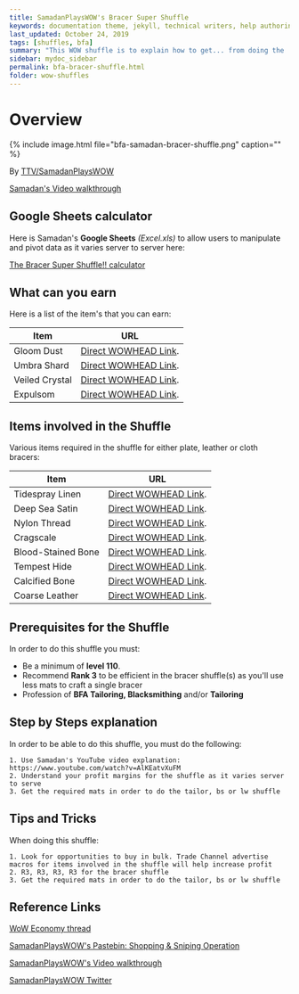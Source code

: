 ```yaml
---
title: SamadanPlaysWOW's Bracer Super Shuffle
keywords: documentation theme, jekyll, technical writers, help authoring tools, hat replacements
last_updated: October 24, 2019
tags: [shuffles, bfa]
summary: "This WOW shuffle is to explain how to get... from doing the ... shuffle"
sidebar: mydoc_sidebar
permalink: bfa-bracer-shuffle.html
folder: wow-shuffles
---
```


# Overview
{% include image.html file="bfa-samadan-bracer-shuffle.png" caption="" %}

 By [TTV/SamadanPlaysWOW](https://www.twitch.tv/SamadanPlaysWoW)

[Samadan's Video walkthrough](https://www.youtube.com/watch?v=AlKEatvXuFM)

## Google Sheets calculator
Here is Samadan's **Google Sheets** _(Excel.xls)_ to allow users to manipulate and pivot data as it varies server to server here:

[The Bracer Super Shuffle!! calculator](https://docs.google.com/spreadsheets/d/10yF_s6tneZ1QHbPvPRaFNA_FoJAXa3nl-YXJPIyGSc8/edit#gid=933460130)

## What can you earn

Here is a list of the item's that you can earn:

|Item|URL|
|-------|--------|
|Gloom Dust|[Direct WOWHEAD Link](https://www.wowhead.com/item=152875/gloom-dust).|
|Umbra Shard|[Direct WOWHEAD Link](https://www.wowhead.com/item=152876/umbra-shard).|
|Veiled Crystal|[Direct WOWHEAD Link](https://www.wowhead.com/item=152877/veiled-crystal).|
|Expulsom|[Direct WOWHEAD Link](https://www.wowhead.com/item=152668/expulsom).|

## Items involved in the Shuffle

Various items required in the shuffle for either plate, leather or cloth bracers:

|Item|URL|
|-------|--------|
| Tidespray Linen|[Direct WOWHEAD Link](https://www.wowhead.com/item=152576/tidespray-linen).|
| Deep Sea Satin|[Direct WOWHEAD Link](https://www.wowhead.com/item=152577/deep-sea-satin).|
| Nylon Thread|[Direct WOWHEAD Link](https://www.wowhead.com/item=159959/nylon-thread).|
| Cragscale|[Direct WOWHEAD Link](https://www.wowhead.com/item=168650/cragscale).|
| Blood-Stained Bone|[Direct WOWHEAD Link](https://www.wowhead.com/item=154164/blood-stained-bone).|
| Tempest Hide|[Direct WOWHEAD Link](https://www.wowhead.com/item=154722/tempest-hide).|
| Calcified Bone|[Direct WOWHEAD Link](https://www.wowhead.com/item=154165/calcified-bone).|
| Coarse Leather|[Direct WOWHEAD Link](https://www.wowhead.com/item=152541/coarse-leather).|

## Prerequisites for the Shuffle
In order to do this shuffle you must:

* Be a minimum of **level 110**.
* Recommend **Rank 3** to be efficient in the bracer shuffle(s) as you'll use less mats to craft a single bracer
* Profession of **BFA Tailoring, Blacksmithing** and/or **Tailoring**

## Step by Steps explanation
In order to be able to do this shuffle, you must do the following:

```
1. Use Samadan's YouTube video explanation: https://www.youtube.com/watch?v=AlKEatvXuFM
2. Understand your profit margins for the shuffle as it varies server to serve
3. Get the required mats in order to do the tailor, bs or lw shuffle
```

## Tips and Tricks
When doing this shuffle:

```
1. Look for opportunities to buy in bulk. Trade Channel advertise macros for items involved in the shuffle will help increase profit
2. R3, R3, R3, R3 for the bracer shuffle
3. Get the required mats in order to do the tailor, bs or lw shuffle
```

## Reference Links
[WoW Economy thread](https://www.reddit.com/r/woweconomy/comments/aqk37l/the_bracer_super_shuffle/)

[SamadanPlaysWOW's Pastebin: Shopping & Sniping Operation](https://pastebin.com/Au7M4vmB)

[SamadanPlaysWOW's Video walkthrough](https://www.youtube.com/watch?v=AlKEatvXuFM)

[SamadanPlaysWOW Twitter](https://www.twitter.com/SamadanPlaysWOW)
